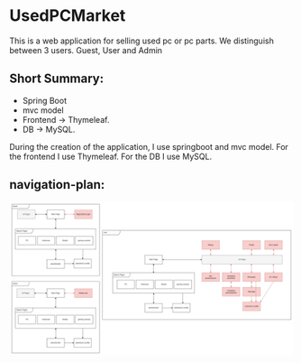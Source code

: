 # UsedPCMarket
This is a web application for selling used pc or pc parts.
We distinguish between 3 users.
Guest, User and Admin

## Short Summary:
* Spring Boot
* mvc model
* Frontend -> Thymeleaf.
* DB -> MySQL.

During the creation of the application, I use springboot and mvc model. For the frontend I use Thymeleaf. For the DB I use MySQL.

## navigation-plan:

![navigation-plan](/documents/navigation-plan.drawio.png)


